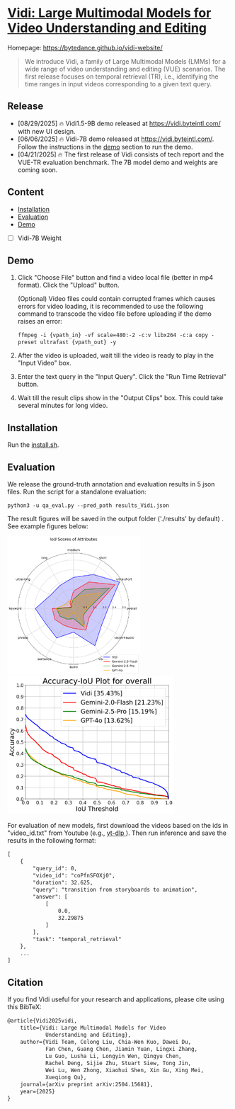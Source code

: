 # [Vidi: Large Multimodal Models for Video Understanding and Editing](https://arxiv.org/pdf/2504.15681)

Homepage: https://bytedance.github.io/vidi-website/

> We introduce Vidi, a family of Large Multimodal Models (LMMs) for a wide range of video understanding and editing (VUE) scenarios. The first release focuses on temporal retrieval (TR), i.e., identifying the time ranges in input videos corresponding to a given text query. 

## Release
- [08/29/2025] 🔥 Vidi1.5-9B demo released at https://vidi.byteintl.com/ with new UI design.
- [06/06/2025] 🔥 Vidi-7B demo released at https://vidi.byteintl.com/. Follow the instructions in the [demo](#demo) section to run the demo.
- [04/21/2025] 🔥 The first release of Vidi consists of tech report and the VUE-TR evaluation benchmark. The 7B model demo and weights are coming soon. 

## Content
- [Installation](#installation)
- [Evaluation](#evaluation)
- [Demo](https://vidi.byteintl.com/)
- [ ] Vidi-7B Weight

## Demo
1. Click "Choose File" button and find a video local file (better in mp4 format). Click the "Upload" button. 

    (Optional) Video files could contain corrupted frames which causes errors for video loading, it is recommended to use the following command to transcode the video file before uploading if the demo raises an error:
    ```
    ffmpeg -i {vpath_in} -vf scale=480:-2 -c:v libx264 -c:a copy -preset ultrafast {vpath_out} -y
    ```
2. After the video is uploaded, wait till the video is ready to play in the "Input Video" box.
3. Enter the text query in the "Input Query". Click the "Run Time Retrieval" button.
4. Wait till the result clips show in the "Output Clips" box. This could take several minutes for long video.

## Installation
Run the [install.sh](install.sh).

## Evaluation

We release the ground-truth annotation and evaluation results in 5 json files. Run the script for a standalone evaluation:

```
python3 -u qa_eval.py --pred_path results_Vidi.json
```
The result figures will be saved in the output folder ('./results' by default)
. See example figures below:

<img src="results/IoU_radar_plot.png" width="300"/> <img src="results/overall_IoU_plot.png" width="377"/> 

For evaluation of new models, first download the videos based on the ids in "video_id.txt" from Youtube (e.g., [yt-dlp
](https://github.com/yt-dlp/yt-dlp)). Then run inference and save the results in the following format:
```
[
    {
        "query_id": 0,
        "video_id": "coPfnSFOXj0",
        "duration": 32.625,
        "query": "transition from storyboards to animation",
        "answer": [
            [
                0.0,
                32.29875
            ]
        ],
        "task": "temporal_retrieval"
    },
    ...
]
```

<!-- ## Model Release
We release the 7B model weight for reproduction of results. For a given video and text query, run the following command to get the results:

```
python3 -u inference.py --video-path [video path] --query [query] --model-path [model path]
```  -->

## Citation
If you find Vidi useful for your research and applications, please cite using this BibTeX:
```
@article{Vidi2025vidi,
    title={Vidi: Large Multimodal Models for Video 
            Understanding and Editing},
    author={Vidi Team, Celong Liu, Chia-Wen Kuo, Dawei Du, 
            Fan Chen, Guang Chen, Jiamin Yuan, Lingxi Zhang,
            Lu Guo, Lusha Li, Longyin Wen, Qingyu Chen, 
            Rachel Deng, Sijie Zhu, Stuart Siew, Tong Jin, 
            Wei Lu, Wen Zhong, Xiaohui Shen, Xin Gu, Xing Mei, 
            Xueqiong Qu},
    journal={arXiv preprint arXiv:2504.15681},
    year={2025}
}
```
